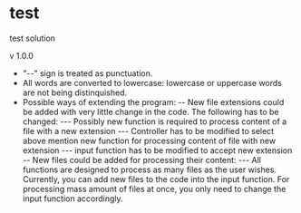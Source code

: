 # test
test solution

v 1.0.0
- "--" sign is treated as punctuation.
- All words are converted to lowercase: lowercase or uppercase words are not being distinquished.
- Possible ways of extending the program:
  -- New file extensions could be added with very little change in the code. The following has to be changed:
    --- Possibly new function is required to process content of a file with a new extension
    --- Controller has to be modified to select above mention new function for processing content of file with new extension
    --- input function has to be modified to accept new extension
  -- New files could be added for processing their content:
    --- All functions are designed to process as many files as the user wishes. Currently, you can add new files to the code into the             input function. For processing mass amount of files at once, you only need to change the input function accordingly.
